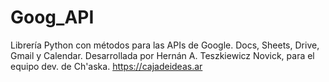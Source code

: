 # Goog_API
Librería Python con métodos para las APIs de Google. Docs, Sheets, Drive, Gmail y Calendar. Desarrollada por Hernán A. Teszkiewicz Novick, para el equipo dev. de Ch'aska. https://cajadeideas.ar
